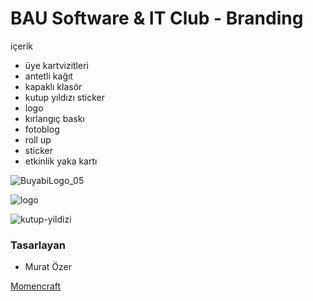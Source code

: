 # BAU Software & IT Club - Branding

içerik
- üye kartvizitleri
- antetli kağıt
- kapaklı klasör
- kutup yıldızı sticker
- logo
- kırlangıç baskı
- fotoblog
- roll up
- sticker
- etkinlik yaka kartı

![BuyabiLogo_05](https://user-images.githubusercontent.com/602600/77206716-ae83b900-6b08-11ea-8a2c-22039a00800f.png)

![logo](https://user-images.githubusercontent.com/602600/77206729-b5aac700-6b08-11ea-921d-cd2a9c397fac.png)

![kutup-yildizi](https://user-images.githubusercontent.com/602600/77207068-8052a900-6b09-11ea-9ffe-a3caecc4618c.png)


### Tasarlayan

- Murat Özer

[Momencraft](https://momencraft.com) 
